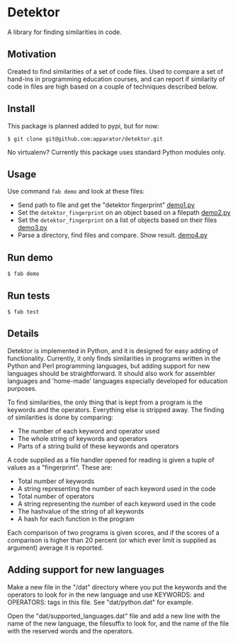 # Detektor

A library for finding similarities in code.


## Motivation

Created to find similarities of a set of code files. Used to compare a set of
hand-ins in programming education courses, and can report if similarity of code
in files are high based on a couple of techniques described below.

## Install

This package is planned added to pypi, but for now:

    $ git clone git@github.com:apparator/detektor.git

No virtualenv? Currently this package uses standard Python modules only.

## Usage

Use command `fab demo` and look at these files:

* Send path to file and get the "detektor fingerprint" [demo1.py](demo1.py)
* Set the `detektor_fingerprint` on an object based on a filepath [demo2.py](demo2.py)
* Set the `detektor_fingerprint` on a list of objects based on their files [demo3.py](demo3.py)
* Parse a directory, find files and compare. Show result. [demo4.py](demo4.py)

## Run demo

    $ fab demo

## Run tests

    $ fab test

## Details

Detektor is implemented in Python, and it is designed for easy adding of
functionality. Currently, it only finds similarities in programs written in the
Python and Perl programming languages, but adding support for new languages
should be straightforward. It should also work for assembler
languages and 'home-made' languages especially developed for education purposes.

To find similarities, the only thing that is kept from a program is the keywords
and the operators. Everything else is stripped away. The finding of similarities
is done by comparing:

* The number of each keyword and operator used 
* The whole string of keywords and operators
* Parts of a string build of these keywords and operators

A code supplied as a file handler opened for reading is given a tuple of values
as a "fingerprint". These are:

* Total number of keywords
* A string representing the number of each keyword used in the code
* Total number of operators
* A string representing the number of each keyword used in the code
* The hashvalue of the string of all keywords
* A hash for each function in the program

Each comparison of two programs is given scores, and if the scores of a
comparison is higher than 20 percent (or which ever limit is supplied as
argument) average it is reported.


## Adding support for new languages

Make a new file in the "/dat" directory where you put the keywords and the
operators to look for in the new language and use KEYWORDS: and OPERATORS: tags
in this file. See "dat/python.dat" for example.

Open the "dat/supported_languages.dat" file and add a new line with the name of
the new language, the filesuffix to look for, and the name of the file with the
reserved words and the operators.



